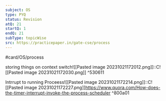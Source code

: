 ```yaml
---
subject: OS
type: PYQ
status: Revision
atQ: 21
startQ: 1
endQ: 21
subType: topicWise
src: https://practicepaper.in/gate-cse/process
---
```

#card/OS/process 

storing things on context switch![[Pasted image 20231021172012.png]]::C![[Pasted image 20231021172030.png]] ^530611

Intrrupt to running Proceess![[Pasted image 20231021172214.png]]::C![[Pasted image 20231021172227.png]]https://www.quora.com/How-does-the-timer-interrupt-invoke-the-process-scheduler ^800a01